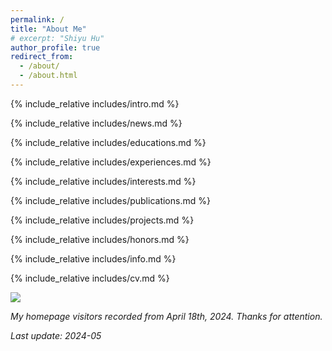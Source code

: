 ```yaml
---
permalink: /
title: "About Me"
# excerpt: "Shiyu Hu"
author_profile: true
redirect_from: 
  - /about/
  - /about.html
---
```


<span class='anchor' id='about-me'></span>
{% include_relative includes/intro.md %}

<span class='anchor' id='news'></span>
{% include_relative includes/news.md %}

<span class='anchor' id='educations'></span>
{% include_relative includes/educations.md %}

<span class='anchor' id='experiences'></span>
{% include_relative includes/experiences.md %}

<span class='anchor' id='research-interests'></span>
{% include_relative includes/interests.md %}

<span class='anchor' id='publications'></span>
{% include_relative includes/publications.md %}

<span class='anchor' id='projects'></span>
{% include_relative includes/projects.md %}

<span class='anchor' id='honors-and-awards'></span>
{% include_relative includes/honors.md %}

<span class='anchor' id='for-more-info'></span>
{% include_relative includes/info.md %}

<span class='anchor' id='cv'></span>
{% include_relative includes/cv.md %}


<a href='https://clustrmaps.com/site/1bzca'  title='Visit tracker'><img src='//clustrmaps.com/map_v2.png?cl=0e1633&w=a&t=tt&d=mtH-Pr0d3swe2WdQUTQVBf8Lz4RgVr7NC04XYL59i_Y&co=0b4975&ct=cdd4d9'/></a>

*My homepage visitors recorded from April 18th, 2024. Thanks for attention.*

*Last update: 2024-05*

<!-- <a href='https://mapmyvisitors.com/web/1bvt7'  title='Visit tracker'><img src='https://mapmyvisitors.com/map.png?cl=ffffff&w=a&t=tt&d=PTnTG7-oiewclaQYL-vCCTG_Cp1UIVkwryXQywQqCfs'/></a> -->

<!-- <img src='https://mapmyvisitors.com/map.png?cl=ffffff&w=a&t=tt&d=PTnTG7-oiewclaQYL-vCCTG_Cp1UIVkwryXQywQqCfs'/> -->

<!-- *My homepage visitors recorded from February 9th, 2024. Thanks for attention.* -->